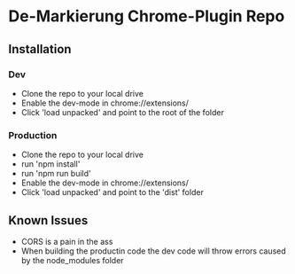 # De-Markierung Chrome-Plugin Repo

## Installation

### Dev
- Clone the repo to your local drive
- Enable the dev-mode in chrome://extensions/
- Click 'load unpacked' and point to the root of the folder

### Production
- Clone the repo to your local drive
- run 'npm install'
- run 'npm run build'
- Enable the dev-mode in chrome://extensions/
- Click 'load unpacked' and point to the 'dist' folder

## Known Issues

- CORS is a pain in the ass
- When building the productin code the dev code will throw errors caused by the
  node_modules folder 
